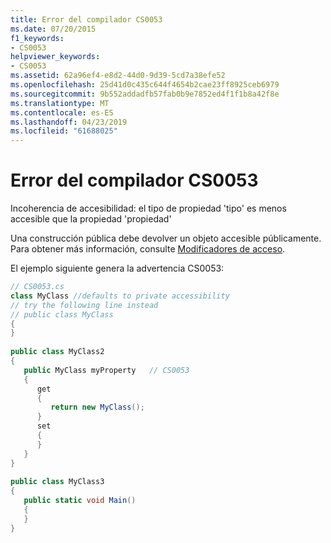 ```yaml
---
title: Error del compilador CS0053
ms.date: 07/20/2015
f1_keywords:
- CS0053
helpviewer_keywords:
- CS0053
ms.assetid: 62a96ef4-e8d2-44d0-9d39-5cd7a38efe52
ms.openlocfilehash: 25d41d0c435c644f4654b2cae23ff8925ceb6979
ms.sourcegitcommit: 9b552addadfb57fab0b9e7852ed4f1f1b8a42f8e
ms.translationtype: MT
ms.contentlocale: es-ES
ms.lasthandoff: 04/23/2019
ms.locfileid: "61688025"
---
```

# <a name="compiler-error-cs0053"></a>Error del compilador CS0053
Incoherencia de accesibilidad: el tipo de propiedad 'tipo' es menos accesible que la propiedad 'propiedad'  
  
 Una construcción pública debe devolver un objeto accesible públicamente. Para obtener más información, consulte [Modificadores de acceso](../../csharp/programming-guide/classes-and-structs/access-modifiers.md).  
  
 El ejemplo siguiente genera la advertencia CS0053:  
  
```csharp  
// CS0053.cs  
class MyClass //defaults to private accessibility  
// try the following line instead  
// public class MyClass  
{  
}  
  
public class MyClass2  
{  
   public MyClass myProperty   // CS0053  
   {  
      get  
      {  
         return new MyClass();  
      }  
      set  
      {  
      }  
   }  
}  
  
public class MyClass3  
{  
   public static void Main()  
   {  
   }  
}  
```
